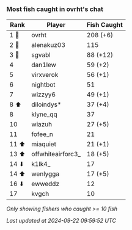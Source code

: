 ### Most fish caught in ovrht's chat
| Rank | Player | Fish Caught |
|------|--------|-----------|
| 1 🥇  | ovrht  | 208 (+6) |
| 2 🥈  | alenakuz03  | 115 |
| 3 🥉  | sgvabl  | 88 (+12) |
| 4  | dan1lew  | 59 (+2) |
| 5  | virxverok  | 56 (+1) |
| 6  | nightbot  | 51 |
| 7  | wizzyy6  | 49 (+1) |
| 8 ⬆ | diloindys*  | 37 (+4) |
| 8  | klyne_qq  | 37 |
| 10  | wiazuh  | 27 (+5) |
| 11  | fofee_n  | 21 |
| 11 ⬆ | miaquiet  | 21 (+1) |
| 13 ⬆ | offwhiteairforc3_  | 18 (+5) |
| 14 ⬇ | k1lk4_  | 17 |
| 14 ⬆ | wenlygga  | 17 (+5) |
| 16 ⬇ | ewweddz  | 12 |
| 17  | kvgch  | 10 |

_Only showing fishers who caught >= 10 fish_

_Last updated at 2024-09-22 09:59:52 UTC_